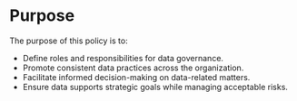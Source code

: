 # Purpose

The purpose of this policy is to:

- Define roles and responsibilities for data governance.
- Promote consistent data practices across the organization.
- Facilitate informed decision-making on data-related matters.
- Ensure data supports strategic goals while managing acceptable risks.

